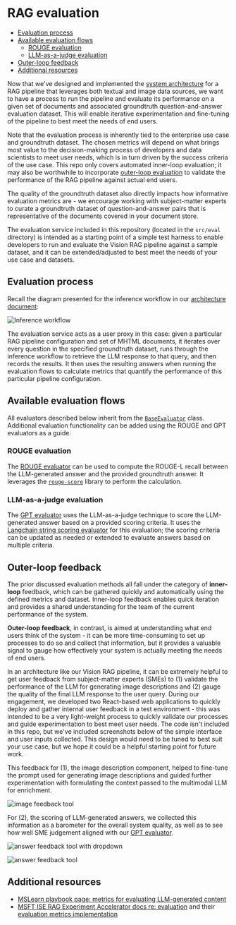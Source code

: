 # RAG evaluation <!-- omit in toc -->

- [Evaluation process](#evaluation-process)
- [Available evaluation flows](#available-evaluation-flows)
  - [ROUGE evaluation](#rouge-evaluation)
  - [LLM-as-a-judge evaluation](#llm-as-a-judge-evaluation)
- [Outer-loop feedback](#outer-loop-feedback)
- [Additional resources](#additional-resources)

Now that we've designed and implemented the [system architecture](vision-rag-architecture.md) for a RAG pipeline that leverages both textual and image data sources, we want to have a process to run the pipeline and evaluate its performance on a given set of documents and associated groundtruth question-and-answer evaluation dataset.
This will enable iterative experimentation and fine-tuning of the pipeline to best meet the needs of end users.

Note that the evaluation process is inherently tied to the enterprise use case and groundtruth dataset.
The chosen metrics will depend on what brings most value to the decision-making process of developers and data scientists to meet user needs, which is in turn driven by the success criteria of the use case.
This repo only covers automated inner-loop evaluation;
it may also be worthwhile to incorporate [outer-loop evaluation](#outer-loop-feedback) to validate the performance of the RAG pipeline against actual end users.

The quality of the groundtruth dataset also directly impacts how informative evaluation metrics are -
we encourage working with subject-matter experts to curate a groundtruth dataset of question-and-answer pairs that is representative of the documents covered in your document store.

The evaluation service included in this repository (located in the `src/eval` directory) is intended as a starting point of a simple test harness to enable developers to run and evaluate the Vision RAG pipeline against a sample dataset, and it can be extended/adjusted to best meet the needs of your use case and datasets.

## Evaluation process

Recall the diagram presented for the inference workflow in our [architecture document](./vision-rag-architecture.md):

![Inference workflow](./assets/inference-flow.drawio.png)

The evaluation service acts as a user proxy in this case:
given a particular RAG pipeline configuration and set of MHTML documents, it iterates over every question in the specified groundtruth dataset, runs through the inference workflow to retrieve the LLM response to that query, and then records the results.
It then uses the resulting answers when running the evaluation flows to calculate metrics that quantify the performance of this particular pipeline configuration.

## Available evaluation flows

All evaluators described below inherit from the [`BaseEvaluator`](../src/eval/services/evaluators/base_evaluator.py) class.
Additional evaluation functionality can be added using the ROUGE and GPT evaluators as a guide.

### ROUGE evaluation

The [ROUGE evaluator](../src/eval/services/evaluators/rouge_evaluator.py) can be used to compute the ROUGE-L recall between the LLM-generated answer and the provided groundtruth answer.
It leverages the [`rouge-score`](https://pypi.org/project/rouge-score/) library to perform the calculation.

### LLM-as-a-judge evaluation

The [GPT evaluator](../src/eval/services/evaluators/gpt_evaluator.py) uses the LLM-as-a-judge technique to score the LLM-generated answer based on a provided scoring criteria.
It uses the [Langchain string scoring evaluator](https://python.langchain.com/v0.1/docs/guides/productionization/evaluation/string/scoring_eval_chain/) for this evaluation;
the scoring criteria can be updated as needed or extended to evaluate answers based on multiple criteria.

## Outer-loop feedback

The prior discussed evaluation methods all fall under the category of **inner-loop** feedback, which can be gathered quickly and automatically using the defined metrics and dataset.
Inner-loop feedback enables quick iteration and provides a shared understanding for the team of the current performance of the system.

**Outer-loop feedback**, in contrast, is aimed at understanding what end users think of the system -
it can be more time-consuming to set up processes to do so and collect that information, but it provides a valuable signal to gauge how effectively your system is actually meeting the needs of end users.

In an architecture like our Vision RAG pipeline, it can be extremely helpful to get user feedback from subject-matter experts (SMEs) to (1) validate the performance of the LLM for generating image descriptions and (2) gauge the quality of the final LLM response to the user query.
During our engagement, we developed two React-based web applications to quickly deploy and gather internal user feedback in a test environment -
this was intended to be a very light-weight process to quickly validate our processes and guide experimentation to best meet user needs.
The code isn't included in this repo, but we've included screenshots below of the simple interface and user inputs collected.
This design would need to be tuned to best suit your use case, but we hope it could be a helpful starting point for future work.

This feedback for (1), the image description component, helped to fine-tune the prompt used for generating image descriptions and guided further experimentation with formulating the context passed to the multimodal LLM for enrichment.

![image feedback tool](./assets/image-feedback-tool-screenshot.png)

For (2), the scoring of LLM-generated answers, we collected this information as a barometer for the overall system quality, as well as to see how well SME judgement aligned with our [GPT evaluator](#llm-as-a-judge-evaluation).

![answer feedback tool with dropdown](./assets/answer-feedback-tool-with-dropdown.png)

![answer feedback tool](./assets/answer-feedback-tool-screenshot.png)

## Additional resources

- [MSLearn playbook page: metrics for evaluating LLM-generated content](https://learn.microsoft.com/en-us/ai/playbook/technology-guidance/generative-ai/working-with-llms/evaluation/list-of-eval-metrics)
- [MSFT ISE RAG Experiment Accelerator docs re: evaluation](https://learn.microsoft.com/en-us/ai/playbook/solutions/generative-ai/rag-experiment-accelerator#evaluation) and their [evaluation metrics implementation](https://github.com/microsoft/rag-experiment-accelerator/blob/development/rag_experiment_accelerator/evaluation/eval.py)

